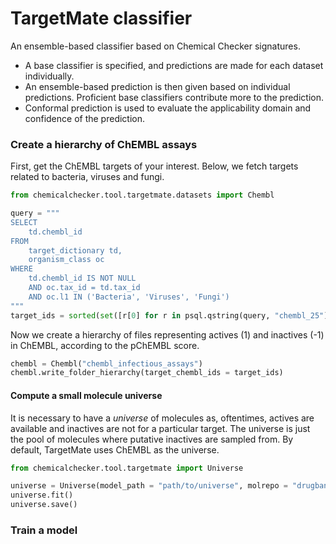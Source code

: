 # TargetMate classifier

An ensemble-based classifier based on Chemical Checker signatures.

* A base classifier is specified, and predictions are made for each dataset individually.
* An ensemble-based prediction is then given based on individual
predictions. Proficient base classifiers contribute more to the prediction.
* Conformal prediction is used to evaluate the applicability domain and confidence of the prediction.

### Create a hierarchy of ChEMBL assays

First, get the ChEMBL targets of your interest. Below, we fetch targets related to bacteria, viruses and fungi.

```python
from chemicalchecker.tool.targetmate.datasets import Chembl

query = """
SELECT
    td.chembl_id
FROM
    target_dictionary td,
    organism_class oc
WHERE
    td.chembl_id IS NOT NULL
    AND oc.tax_id = td.tax_id
    AND oc.l1 IN ('Bacteria', 'Viruses', 'Fungi')
"""
target_ids = sorted(set([r[0] for r in psql.qstring(query, "chembl_25")]))
```

Now we create a hierarchy of files representing actives (1) and inactives (-1) in ChEMBL, according to the pChEMBL score.

```python
chembl = Chembl("chembl_infectious_assays")
chembl.write_folder_hierarchy(target_chembl_ids = target_ids)
```
#### Compute a small molecule universe

It is necessary to have a _universe_ of molecules as, oftentimes, actives are available and inactives are not for a particular target. The universe is just the pool of molecules where putative inactives are sampled from. By default, TargetMate uses ChEMBL as the universe.

```python
from chemicalchecker.tool.targetmate import Universe

universe = Universe(model_path = "path/to/universe", molrepo = "drugbank")
universe.fit()
universe.save()
```

### Train a model

```python



```


